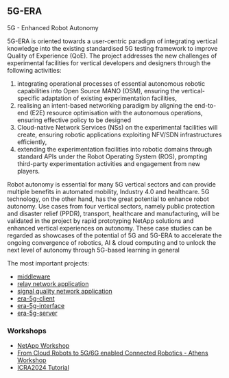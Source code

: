 ## 5G-ERA

5G - Enhanced Robot Autonomy

5G-ERA is oriented towards a user-centric paradigm of integrating vertical knowledge into the existing standardised 5G testing framework to improve Quality of Experience (QoE). The project addresses the new challenges of experimental facilities for vertical developers and designers through the following activities: 
1) integrating operational processes of essential autonomous robotic capabilities into Open Source MANO (OSM), ensuring the vertical-specific adaptation of existing experimentation facilities,
2) realising an intent-based networking paradigm by aligning the end-to-end (E2E) resource optimisation with the autonomous operations, ensuring effective policy to be designed
3) Cloud-native Network Services (NSs) on the experimental facilities will create, ensuring robotic applications exploiting NFV/SDN infrastructures efficiently,
4) extending the experimentation facilities into robotic domains through standard APIs under the Robot Operating System (ROS), prompting third-party experimentation activities and engagement from new players.

Robot autonomy is essential for many 5G vertical sectors and can provide multiple benefits in automated mobility, Industry 4.0 and healthcare. 5G technology, on the other hand, has the great potential to enhance robot autonomy. Use cases from four vertical sectors, namely public protection and disaster relief (PPDR), transport, healthcare and manufacturing, will be validated in the project by rapid prototyping NetApp solutions and enhanced vertical experiences on autonomy. These case studies can be regarded as showcases of the potential of 5G and 5G-ERA to accelerate the ongoing convergence of robotics, AI & cloud computing and to unlock the next level of autonomy through 5G-based learning in general

<!--🙋‍♀️ A short introduction - what is your organization all about?
👩‍💻 Useful resources - where can the community find your docs? Is there anything else the community should know? -->

The most important projects:
* [middleware](https://github.com/5G-ERA/middleware)
* [relay network application](https://github.com/5G-ERA/relay_network_application)
* [signal quality network application](https://github.com/5G-ERA/signalQualityNetworkApplicationRos2)
* [era-5g-client](https://github.com/5G-ERA/era-5g-client)
* [era-5g-interface](https://github.com/5G-ERA/era-5g-interface)
* [era-5g-server](https://github.com/5G-ERA/era-5g-server)

### Workshops
* [NetApp Workshop](https://github.com/5G-ERA/NetApp-Workshop)
* [From Cloud Robots to 5G/6G enabled Connected Robotics - Athens Workshop](https://github.com/5G-ERA/docs/tree/main/Workshops/Athens23)
* [ICRA2024 Tutorial](https://github.com/5G-ERA/docs/blob/main/Workshops/ICRA24/README.md)


<!--

**Here are some ideas to get you started:**
🌈 Contribution guidelines - how can the community get involved?

🍿 Fun facts - what does your team eat for breakfast?
🧙 Remember, you can do mighty things with the power of [Markdown](https://docs.github.com/github/writing-on-github/getting-started-with-writing-and-formatting-on-github/basic-writing-and-formatting-syntax)
-->
